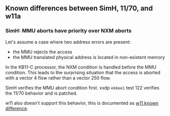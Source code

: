 ## Known differences between SimH, 11/70, and w11a

### SimH: MMU aborts have priority over NXM aborts

Let's assume a case where two address errors are present:
- the MMU rejects the access
- the MMU translated physical address is located in non-existent memory

In the KB11-C processor, the NXM condition is handled before the MMU condition.
This leads to the surprising situation that the access is aborted with a
vector 4 flow rather than a vector 250 flow.

SimH verifies the MMU abort condition first. xxdp `ekbee1` test 122 verifies the 11/70 behavior and is patched.

w11 also doesn't support this behavior, this is documented as
[w11 known difference](w11a_diff_70_mmu_nxm_prio.md).
